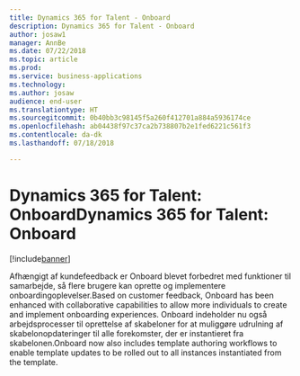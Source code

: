 ```yaml
---
title: Dynamics 365 for Talent - Onboard
description: Dynamics 365 for Talent - Onboard
author: josaw1
manager: AnnBe
ms.date: 07/22/2018
ms.topic: article
ms.prod: 
ms.service: business-applications
ms.technology: 
ms.author: josaw
audience: end-user
ms.translationtype: HT
ms.sourcegitcommit: 0b40bb3c98145f5a260f412701a884a5936174ce
ms.openlocfilehash: ab04438f97c37ca2b738807b2e1fed6221c561f3
ms.contentlocale: da-dk
ms.lasthandoff: 07/18/2018

---
```


#  <a name="dynamics-365-for-talent-onboard"></a><span data-ttu-id="939e4-103">Dynamics 365 for Talent: Onboard</span><span class="sxs-lookup"><span data-stu-id="939e4-103">Dynamics 365 for Talent: Onboard</span></span>

[!include[banner](../../../includes/banner.md)]

<span data-ttu-id="939e4-104">Afhængigt af kundefeedback er Onboard blevet forbedret med funktioner til samarbejde, så flere brugere kan oprette og implementere onboardingoplevelser.</span><span class="sxs-lookup"><span data-stu-id="939e4-104">Based on customer feedback, Onboard has been enhanced with collaborative capabilities to allow more individuals to create and implement onboarding experiences.</span></span> <span data-ttu-id="939e4-105">Onboard indeholder nu også arbejdsprocesser til oprettelse af skabeloner for at muliggøre udrulning af skabelonopdateringer til alle forekomster, der er instantieret fra skabelonen.</span><span class="sxs-lookup"><span data-stu-id="939e4-105">Onboard now also includes template authoring workflows to enable template updates to be rolled out to all instances instantiated from the template.</span></span>

